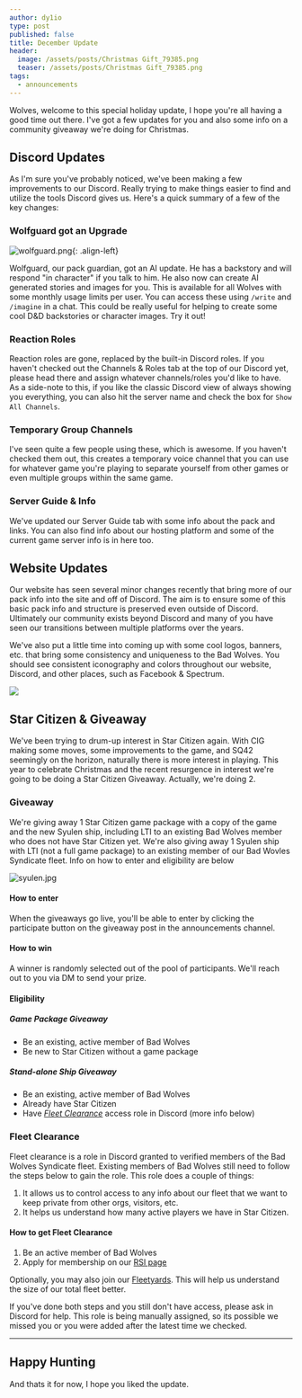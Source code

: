 ```yaml
---
author: dy1io
type: post
published: false
title: December Update
header:
  image: /assets/posts/Christmas Gift_79385.png
  teaser: /assets/posts/Christmas Gift_79385.png
tags:
  - announcements
---
```

Wolves, welcome to this special holiday update, I hope you're all having a good time out there. I've got a few updates for you and also some info on a community giveaway we're doing for Christmas.

## Discord Updates

As I'm sure you've probably noticed, we've been making a few improvements to our Discord. Really trying to make things easier to find and utilize the tools Discord gives us. Here's a quick summary of a few of the key changes:

### Wolfguard got an Upgrade

![wolfguard.png]({{site.baseurl}}/assets/posts/wolfguard.png){: .align-left}

Wolfguard, our pack guardian, got an AI update. He has a backstory and will respond "in character" if you talk to him. He also now can create AI generated stories and images for you. This is available for all Wolves with some monthly usage limits per user. You can access these using `/write` and `/imagine` in a chat. This could be really useful for helping to create some cool D&D backstories or character images. Try it out!

### Reaction Roles

Reaction roles are gone, replaced by the built-in Discord roles. If you haven't checked out the Channels & Roles tab at the top of our Discord yet, please head there and assign whatever channels/roles you'd like to have. As a side-note to this, if you like the classic Discord view of always showing you everything, you can also hit the server name and check the box for `Show All Channels`.

### Temporary Group Channels

I've seen quite a few people using these, which is awesome. If you haven't checked them out, this creates a temporary voice channel that you can use for whatever game you're playing to separate yourself from other games or even multiple groups within the same game.

### Server Guide & Info

We've updated our Server Guide tab with some info about the pack and links. You can also find info about our hosting platform and some of the current game server info is in here too.

## Website Updates

Our website has seen several minor changes recently that bring more of our pack info into the site and off of Discord. The aim is to ensure some of this basic pack info and structure is preserved even outside of Discord. Ultimately our community exists beyond Discord and many of you have seen our transitions between multiple platforms over the years.

We've also put a little time into coming up with some cool logos, banners, etc. that bring some consistency and uniqueness to the Bad Wolves. You should see consistent iconography and colors throughout our website, Discord, and other places, such as Facebook & Spectrum.

![]({{site.baseurl}}/assets/images/banner.png)


## Star Citizen & Giveaway

We've been trying to drum-up interest in Star Citizen again. With CIG making some moves, some improvements to the game, and SQ42 seemingly on the horizon, naturally there is more interest in playing. This year to celebrate Christmas and the recent resurgence in interest we're going to be doing a Star Citizen Giveaway. Actually, we're doing 2.

### Giveaway

We're giving away 1 Star Citizen game package with a copy of the game and the new Syulen ship, including LTI to an existing Bad Wolves member who does not have Star Citizen yet. We're also giving away 1 Syulen ship with LTI (not a full game package) to an existing member of our Bad Wovles Syndicate fleet. Info on how to enter and eligibility are below

![syulen.jpg]({{site.baseurl}}/assets/posts/syulen.jpg)


#### How to enter

When the giveaways go live, you'll be able to enter by clicking the participate button on the giveaway post in the announcements channel.

#### How to win

A winner is randomly selected out of the pool of participants. We'll reach out to you via DM to send your prize.

#### Eligibility

##### Game Package Giveaway

- Be an existing, active member of Bad Wolves
- Be new to Star Citizen without a game package

##### Stand-alone Ship Giveaway

- Be an existing, active member of Bad Wolves
- Already have Star Citizen
- Have [_Fleet Clearance_](#-fleet-clearance) access role in Discord (more info below)

### Fleet Clearance

Fleet clearance is a role in Discord granted to verified members of the Bad Wolves Syndicate fleet. Existing members of Bad Wolves still need to follow the steps below to gain the role. This role does a couple of things:

1. It allows us to control access to any info about our fleet that we want to keep private from other orgs, visitors, etc.
2. It helps us understand how many active players we have in Star Citizen.

#### How to get Fleet Clearance

1. Be an active member of Bad Wolves
2. Apply for membership on our [RSI page](https://robertsspaceindustries.com/orgs/BADWOLVES)

Optionally, you may also join our [Fleetyards](https://fltyrd.net/fi/mHVrl4vKEA/). This will help us understand the size of our total fleet better.

If you've done both steps and you still don't have access, please ask in Discord for help. This role is being manually assigned, so its possible we missed you or you were added after the latest time we checked.

---

## Happy Hunting
And thats it for now, I hope you liked the update.
